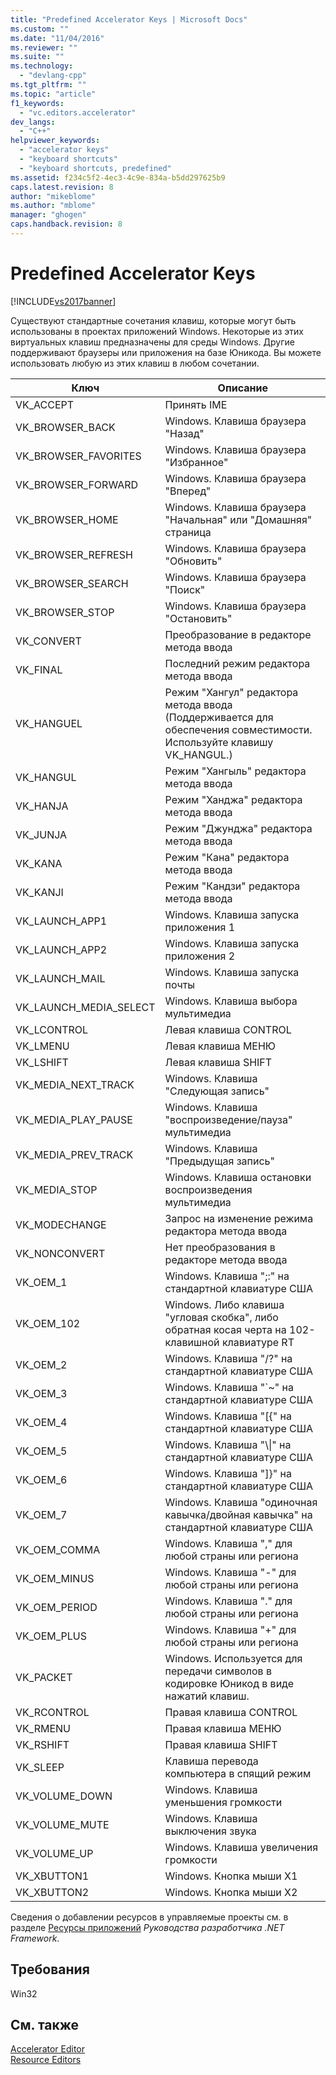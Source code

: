 ```yaml
---
title: "Predefined Accelerator Keys | Microsoft Docs"
ms.custom: ""
ms.date: "11/04/2016"
ms.reviewer: ""
ms.suite: ""
ms.technology: 
  - "devlang-cpp"
ms.tgt_pltfrm: ""
ms.topic: "article"
f1_keywords: 
  - "vc.editors.accelerator"
dev_langs: 
  - "C++"
helpviewer_keywords: 
  - "accelerator keys"
  - "keyboard shortcuts"
  - "keyboard shortcuts, predefined"
ms.assetid: f234c5f2-4ec3-4c9e-834a-b5dd297625b9
caps.latest.revision: 8
author: "mikeblome"
ms.author: "mblome"
manager: "ghogen"
caps.handback.revision: 8
---
```

# Predefined Accelerator Keys
[!INCLUDE[vs2017banner](../assembler/inline/includes/vs2017banner.md)]

Существуют стандартные сочетания клавиш, которые могут быть использованы в проектах приложений Windows.  Некоторые из этих виртуальных клавиш предназначены для среды Windows.  Другие поддерживают браузеры или приложения на базе Юникода.  Вы можете использовать любую из этих клавиш в любом сочетании.  
  
|Ключ|Описание|  
|----------|--------------|  
|VK\_ACCEPT|Принять IME|  
|VK\_BROWSER\_BACK|Windows. Клавиша браузера "Назад"|  
|VK\_BROWSER\_FAVORITES|Windows. Клавиша браузера "Избранное"|  
|VK\_BROWSER\_FORWARD|Windows. Клавиша браузера "Вперед"|  
|VK\_BROWSER\_HOME|Windows. Клавиша браузера "Начальная" или "Домашняя" страница|  
|VK\_BROWSER\_REFRESH|Windows. Клавиша браузера "Обновить"|  
|VK\_BROWSER\_SEARCH|Windows. Клавиша браузера "Поиск"|  
|VK\_BROWSER\_STOP|Windows. Клавиша браузера "Остановить"|  
|VK\_CONVERT|Преобразование в редакторе метода ввода|  
|VK\_FINAL|Последний режим редактора метода ввода|  
|VK\_HANGUEL|Режим "Хангул" редактора метода ввода \(Поддерживается для обеспечения совместимости. Используйте клавишу VK\_HANGUL.\)|  
|VK\_HANGUL|Режим "Хангыль" редактора метода ввода|  
|VK\_HANJA|Режим "Ханджа" редактора метода ввода|  
|VK\_JUNJA|Режим "Джунджа" редактора метода ввода|  
|VK\_KANA|Режим "Кана" редактора метода ввода|  
|VK\_KANJI|Режим "Кандзи" редактора метода ввода|  
|VK\_LAUNCH\_APP1|Windows. Клавиша запуска приложения 1|  
|VK\_LAUNCH\_APP2|Windows. Клавиша запуска приложения 2|  
|VK\_LAUNCH\_MAIL|Windows. Клавиша запуска почты|  
|VK\_LAUNCH\_MEDIA\_SELECT|Windows. Клавиша выбора мультимедиа|  
|VK\_LCONTROL|Левая клавиша CONTROL|  
|VK\_LMENU|Левая клавиша МЕНЮ|  
|VK\_LSHIFT|Левая клавиша SHIFT|  
|VK\_MEDIA\_NEXT\_TRACK|Windows. Клавиша "Следующая запись"|  
|VK\_MEDIA\_PLAY\_PAUSE|Windows. Клавиша "воспроизведение\/пауза" мультимедиа|  
|VK\_MEDIA\_PREV\_TRACK|Windows. Клавиша "Предыдущая запись"|  
|VK\_MEDIA\_STOP|Windows. Клавиша остановки воспроизведения мультимедиа|  
|VK\_MODECHANGE|Запрос на изменение режима редактора метода ввода|  
|VK\_NONCONVERT|Нет преобразования в редакторе метода ввода|  
|VK\_OEM\_1|Windows. Клавиша ";:" на стандартной клавиатуре США|  
|VK\_OEM\_102|Windows. Либо клавиша "угловая скобка", либо обратная косая черта на 102\-клавишной клавиатуре RT|  
|VK\_OEM\_2|Windows. Клавиша "\/?" на стандартной клавиатуре США|  
|VK\_OEM\_3|Windows. Клавиша "\`~" на стандартной клавиатуре США|  
|VK\_OEM\_4|Windows. Клавиша "\[{" на стандартной клавиатуре США|  
|VK\_OEM\_5|Windows. Клавиша "\\&#124;" на стандартной клавиатуре США|  
|VK\_OEM\_6|Windows. Клавиша "\]}" на стандартной клавиатуре США|  
|VK\_OEM\_7|Windows. Клавиша "одиночная кавычка\/двойная кавычка" на стандартной клавиатуре США|  
|VK\_OEM\_COMMA|Windows. Клавиша "," для любой страны или региона|  
|VK\_OEM\_MINUS|Windows. Клавиша "\-" для любой страны или региона|  
|VK\_OEM\_PERIOD|Windows. Клавиша "." для любой страны или региона|  
|VK\_OEM\_PLUS|Windows. Клавиша "\+" для любой страны или региона|  
|VK\_PACKET|Windows. Используется для передачи символов в кодировке Юникод в виде нажатий клавиш.|  
|VK\_RCONTROL|Правая клавиша CONTROL|  
|VK\_RMENU|Правая клавиша МЕНЮ|  
|VK\_RSHIFT|Правая клавиша SHIFT|  
|VK\_SLEEP|Клавиша перевода компьютера в спящий режим|  
|VK\_VOLUME\_DOWN|Windows. Клавиша уменьшения громкости|  
|VK\_VOLUME\_MUTE|Windows. Клавиша выключения звука|  
|VK\_VOLUME\_UP|Windows. Клавиша увеличения громкости|  
|VK\_XBUTTON1|Windows. Кнопка мыши X1|  
|VK\_XBUTTON2|Windows. Кнопка мыши X2|  
  
 Сведения о добавлении ресурсов в управляемые проекты см. в разделе [Ресурсы приложений](../Topic/Resources%20in%20Desktop%20Apps.md) *Руководства разработчика .NET Framework*.  
  
## Требования  
 Win32  
  
## См. также  
 [Accelerator Editor](../Topic/Accelerator%20Editor.md)   
 [Resource Editors](../mfc/resource-editors.md)